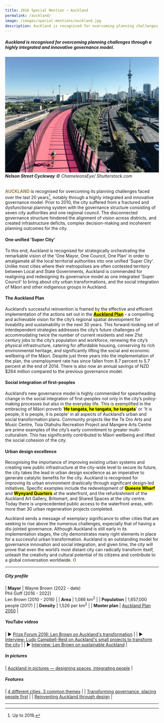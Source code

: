 ```yaml
---
title: 2016 Special Mention — Auckland
permalink: /auckland/
image: /images/special-mentions/auckland.jpg
description: Auckland is recognised for overcoming planning challenges through a highly integrated and innovative governance model.
---
```


##### Auckland is recognised for overcoming planning challenges through a highly integrated and innovative governance model.

###### ![Auckland](/images/special-mentions/auckland.jpg)**Nelson Street Cycleway** © ChameleonsEye/ Shutterstock.com

<b><font color="#967942">AUCKLAND</font></b> is recognised for overcoming its planning challenges faced over the last 20 years[^1], notably through a highly integrated and innovative governance model. Prior to 2010, the city suffered from a fractured and dysfunctional planning system with the governance structure consisting of seven city authorities and one regional council. The disconnected governance structure hindered the alignment of vision across districts, and created infrastructure deficits, complex decision-making and incoherent planning outcomes for the city. 

#### **One unified 'Super City'**

To this end, Auckland is recognised for strategically orchestrating the remarkable vision of the 'One Mayor, One Council, One Plan' in order to amalgamate all the local territorial authorities into one unified 'Super City'. Unlike most cities where their metropolises are often contested territory between Local and State Governments, Auckland is commended for realigning and redesigning its governance model as one integrated 'Super Council' to bring about city urban transformations, and the social integration of Māori and other indigenous groups in Auckland.

#### **The Auckland Plan**

Auckland’s successful reinvention is framed by the effective and efficient implementation of the actions set out in the [**<mark>Auckland Plan</mark>**](https://www.aucklandcouncil.govt.nz/plans-projects-policies-reports-bylaws/our-plans-strategies/auckland-plan/Pages/default.aspx) – a compelling and achievable vision for the city’s regional spatial development for liveability and sustainability in the next 30 years. This forward-looking set of interdependent strategies addresses the city’s future challenges of accommodating twice the number of current residents and new 21st century jobs to the city’s population and workforce, renewing the city’s physical infrastructure, catering for affordable housing, conserving its rich environmental heritage, and significantly lifting the social and economic wellbeing of the Māori. Despite just three years into the implementation of the plan, the unemployment rate has since fallen from 8.7 percent to 5.7 percent at the end of 2014. There is also now an annual savings of NZD $264 million compared to the previous governance model.

#### **Social integration of first-peoples**

Auckland’s new governance model is highly commended for spearheading change in the social integration of first-peoples not only in the city’s policy-making processes but also in the everyday life. This is exemplified in the embracing of Māori proverb '**<mark>He tangata, he tangata, he tangata</mark>**' or 'It is people, it is people, it is people' in all aspects of Auckland’s urban and social transformation plans. Community projects like the Te Oro Arts and Music Centre, Toia Otahuhu Recreation Project and Mangere Arts Centre are prime examples of the city’s early commitment to greater multi-culturalism. This has significantly contributed to Māori wellbeing and lifted the social cohesion of the city.

#### **Urban design excellence**

Recognising the importance of improving existing urban systems and creating new public infrastructure at the city-wide level to secure its future, the city takes the lead in urban design excellence as an imperative to generate catalytic benefits for the city. Auckland is recognised for improving its urban environment drastically through significant design-led initiatives. Specific examples include the redevelopment of **<mark>Queens Wharf</mark>** and **<mark>Wynyard Quarters</mark>** at the waterfront, and the refurbishment of the Auckland Art Gallery, Britomart, and Shared Spaces at the city centre. Today there is unprecedented public access to the waterfront areas, with more than 30 urban regeneration projects completed.

Auckland sends a message of exemplary significance to other cities that are seeking to rise above the numerous challenges, especially that of having a dis-jointed governance. Although Auckland is still early in its implementation stages, the city demonstrates many right elements in place for a successful urban transformation. Auckland is an outstanding model for governance innovation and social integration, and given time, the city will prove that even the world’s most distant city can radically transform itself, unleash the creativity and cultural potential of its citizens and contribute to a global conversation worldwide. **<font color="#967942">O</font>**

---

##### **City profile** 

| **Mayor** | Wayne Brown (2022  - date) <br> Phil Goff (2016 - 2022) <br> Len Brown (2010 - 2016) |
| **Area** | 1,086 km<sup>2</sup> |
| **Population** | 1,657,000 people (2017) | 
| **Density** | 1,526 per km<sup>2</sup> |
| **Master plan** | [Auckland Plan 2050](https://www.aucklandcouncil.govt.nz/plans-projects-policies-reports-bylaws/our-plans-strategies/auckland-plan/Pages/default.aspx) |

##### **YouTube videos** 

| ▶️ [Prize Forum 2016: Len Brown on Auckland's transformation](https://youtu.be/hip3JkAR0-k) |
| ▶️ [Interview: Ludo Campbell-Reid on Auckland's small projects to transform the city](https://youtu.be/37H5yfZjvWw) |
| ▶️ [Interview: Len Brown on sustainable Auckland](https://youtu.be/_rwWe8iXwrQ) |

##### **In pictures** 

| [Auckland in pictures — designing spaces, integrating people](/resources/in-pictures/auckland/) |

#####  **Features** 

| [4 different cities, 3 common themes](/resources/features/four-different-cities/) |
| [Transforming governance, placing people first](/resources/features/transforming-governance-placing-people-first/) |
| [Reinventing Auckland through design](/resources/features/reinventing-auckland-through-design/) |

---

[^1]: Up to 2016.
